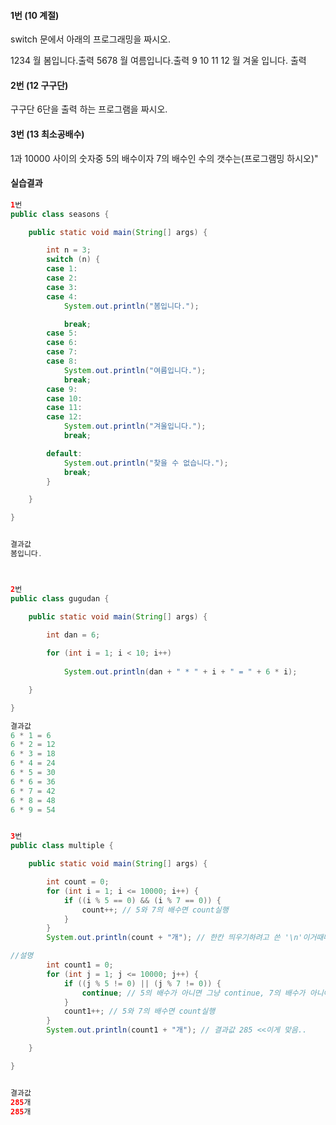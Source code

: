 #### 1번 (10 계절)
switch 문에서 아래의 프로그래밍을 짜시오.

1234 월 봄입니다.출력
5678 월 여름입니다.출력
9 10 11 12 월 겨울 입니다. 출력



#### 2번 (12 구구단)
구구단 6단을 출력 하는 프로그램을 짜시오.



#### 3번 (13 최소공배수)
1과 10000 사이의 숫자중 5의 배수이자 7의 배수인 수의 갯수는(프로그램밍 하시오)"




#### 실습결과

```java
1번
public class seasons {

	public static void main(String[] args) {

		int n = 3;
		switch (n) {
		case 1:
		case 2:
		case 3:
		case 4:
			System.out.println("봄입니다.");

			break;
		case 5:
		case 6:
		case 7:
		case 8:
			System.out.println("여름입니다.");
			break;
		case 9:
		case 10:
		case 11:
		case 12:
			System.out.println("겨울입니다.");
			break;

		default:
			System.out.println("찾을 수 없습니다.");
			break;
		}

	}

}


결과값
봄입니다.



2번
public class gugudan {

	public static void main(String[] args) {
		
		int dan = 6;

		for (int i = 1; i < 10; i++)
			
			System.out.println(dan + " * " + i + " = " + 6 * i);

	}

}

결과값
6 * 1 = 6
6 * 2 = 12
6 * 3 = 18
6 * 4 = 24
6 * 5 = 30
6 * 6 = 36
6 * 7 = 42
6 * 8 = 48
6 * 9 = 54


3번
public class multiple {

	public static void main(String[] args) {

		int count = 0;
		for (int i = 1; i <= 10000; i++) {
			if ((i % 5 == 0) && (i % 7 == 0)) {
				count++; // 5와 7의 배수면 count실행
			}
		}
		System.out.println(count + "개"); // 한칸 띄우기하려고 쓴 '\n'이거때매 결과값이 295 나왔음 ㅋㅋ그래서 뺌..

//설명 		
		int count1 = 0;
		for (int j = 1; j <= 10000; j++) {
			if ((j % 5 != 0) || (j % 7 != 0)) {
				continue; // 5의 배수가 아니면 그냥 continue, 7의 배수가 아니어도 continue
			}
			count1++; // 5와 7의 배수면 count실행
		}
		System.out.println(count1 + "개"); // 결과값 285 <<이게 맞음..

	}

}


결과값
285개
285개

```




